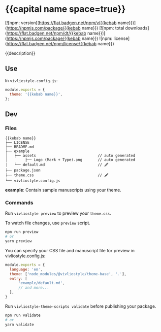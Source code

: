 # {{capital name space=true}}

[![npm: version](https://flat.badgen.net/npm/v/{{kebab name}})](https://npmjs.com/package/{{kebab name}})
[![npm: total downloads](https://flat.badgen.net/npm/dt/{{kebab name}})](https://npmjs.com/package/{{kebab name}})
![npm: license](https://flat.badgen.net/npm/license/{{kebab name}})

{{description}}

## Use

In `vivliostyle.config.js`:

```js
module.exports = {
  theme: '{{kebab name}}',
};
```

## Dev

### Files

```
{{kebab name}}
├── LICENSE
├── README.md
├── example
│   ├── assets                            // auto generated
│        ├── Logo (Mark + Type).png       // auto generated
│   └── default.md                        // 🖋
├── package.json
├── theme.css                             // 🖋
└── vivliostyle.config.js
```

**example**: Contain sample manuscripts using your theme.

### Commands

Run `vivliostyle preview` to preview your `theme.css`.

To watch file changes, use `preview` script.

```bash
npm run preview
# or
yarn preview
```

You can specify your CSS file and manuscript file for preview in vivliostyle.config.js:

```js
module.exports = {
  language: 'en',
  theme: ['node_modules/@vivliostyle/theme-base', '.'],
  entry: [
      'example/default.md',
      // and more...
  ],
}
```

Run `vivliostyle-theme-scripts validate` before publishing your package.

```bash
npm run validate
# or
yarn validate
```
